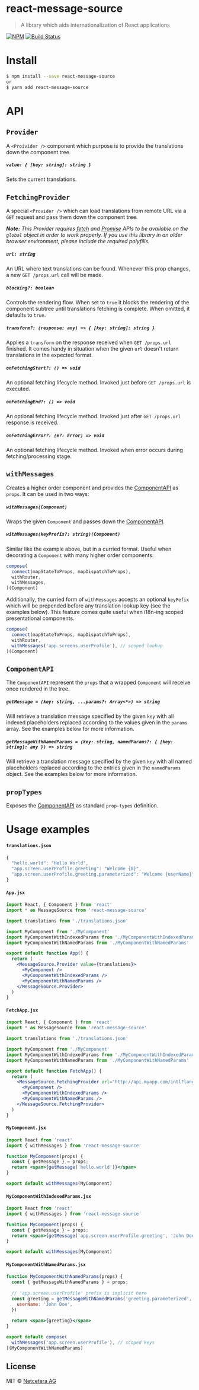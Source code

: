 # react-message-source

> A library which aids internationalization of React applications

[![NPM](https://img.shields.io/npm/v/react-message-source.svg)](https://www.npmjs.com/package/react-message-source)
[![Build Status](https://travis-ci.org/netceteragroup/react-message-source.svg?branch=master)](https://travis-ci.org/netceteragroup/react-message-source)

# Install

```bash
$ npm install --save react-message-source
or
$ yarn add react-message-source
```

# API
## `Provider`
A `<Proivider />` component which purpose is to provide the translations down the component tree.

##### `value: { [key: string]: string }`
Sets the current translations.

## `FetchingProvider`
A special `<Provider />` which can load translations from remote URL via a `GET` request and pass them down the component tree.

_**Note:** This Provider requires [fetch](https://developer.mozilla.org/en-US/docs/Web/API/Fetch_API) and [Promise](https://developer.mozilla.org/en-US/docs/Web/JavaScript/Reference/Global_Objects/Promise) APIs to be available on the `global` object in order to work properly. If you use this library in an older browser environment, please include the required polyfills._

##### `url: string`
An URL where text translations can be found. Whenever this prop changes, a new `GET /props.url` call will be made.

##### `blocking?: boolean`
Controls the rendering flow. When set to `true` it blocks the rendering of the component subtree until translations fetching is complete.
When omitted, it defaults to `true`.

##### `transform?: (response: any) => { [key: string]: string }`
Applies a `transform` on the response received when `GET /props.url` finished. It comes handy in situation when the given `url` doesn't return translations in the expected format.

##### `onFetchingStart?: () => void`
An optional fetching lifecycle method. Invoked just before `GET /props.url` is executed.

##### `onFetchingEnd?: () => void`
An optional fetching lifecycle method. Invoked just after `GET /props.url` response is received.

##### `onFetchingError?: (e?: Error) => void`
An optional fetching lifecycle method. Invoked when error occurs during fetching/processing stage.

## `withMessages`
Creates a higher order component and provides the [ComponentAPI](#ComponentAPI) as `props`. It can be used in two ways:

##### `withMessages(Component)`
Wraps the given `Component` and passes down the [ComponentAPI](#ComponentAPI).

##### `withMessages(keyPrefix?: string)(Component)`
Similar like the example above, but in a curried format. Useful when decorating a `Component` with many higher order components:
```js
compose(
  connect(mapStateToProps, mapDispatchToProps),
  withRouter,
  withMessages,
)(Component)
```
Additionally, the curried form of `withMessages` accepts an optional `keyPefix` which will be prepended before any translation lookup key (see the examples below). This feature comes quite useful when i18n-ing scoped presentational components.

```js
compose(
  connect(mapStateToProps, mapDispatchToProps),
  withRouter,
  withMessages('app.screens.userProfile'), // scoped lookup
)(Component)
```

## `ComponentAPI`
The `ComponentAPI` represent the `props` that a wrapped `Component` will receive once rendered in the tree.

##### `getMessage = (key: string, ...params?: Array<*>) => string`
Will retrieve a translation message specified by the given `key` with all indexed placeholders replaced according to the values given in the `params` array. See the examples below for more information.

##### `getMessageWithNamedParams = (key: string, namedParams?: { [key: string]: any }) => string`
Will retrieve a translation message specified by the given `key` with all named placeholders replaced according to the entries given in the `namedParams` object. See the examples below for more information.

## `propTypes`
Exposes the [ComponentAPI](#ComponentApi) as standard `prop-types` definition.


# Usage examples

#### `translations.json`
```jsx
{
  "hello.world": "Hello World",
  "app.screen.userProfile.greeting": "Welcome {0}",
  "app.screen.userProfile.greeting.parameterized": "Welcome {userName}"
}
```

#### `App.jsx`
```jsx
import React, { Component } from 'react'
import * as MessageSource from 'react-message-source'

import translations from './translations.json'

import MyComponent from './MyComponent'
import MyComponentWithIndexedParams from './MyComponentWithIndexedParams'
import MyComponentWithNamedParams from './MyComponentWithNamedParams'

export default function App() {
  return (
    <MessageSource.Provider value={translations}>
      <MyComponent />
      <MyComponentWithIndexedParams />
      <MyComponentWithNamedParams />
    </MessageSource.Provider>
  )
}
```

#### `FetchApp.jsx`
```jsx
import React, { Component } from 'react'
import * as MessageSource from 'react-message-source'

import translations from './translations.json'

import MyComponent from './MyComponent'
import MyComponentWithIndexedParams from './MyComponentWithIndexedParams'
import MyComponentWithNamedParams from './MyComponentWithNamedParams'

export default function FetchApp() {
  return (
    <MessageSource.FetchingProvider url="http://api.myapp.com/intl?lang=en">
      <MyComponent />
      <MyComponentWithIndexedParams />
      <MyComponentWithNamedParams />
    </MessageSource.FetchingProvider>
  )
}
```

#### `MyComponent.jsx`
```jsx
import React from 'react'
import { withMessages } from 'react-message-source'

function MyComponent(props) {
  const { getMessage } = props;
  return <span>{getMessage('hello.world')}</span>
}

export default withMessages(MyComponent)
```

#### `MyComponentWithIndexedParams.jsx`
```jsx
import React from 'react'
import { withMessages } from 'react-message-source'

function MyComponent(props) {
  const { getMessage } = props;
  return <span>{getMessage('app.screen.userProfile.greeting', 'John Doe')}</span>
}

export default withMessages(MyComponent)
```

#### `MyComponentWithNamedParams.jsx`
```jsx
function MyComponentWithNamedParams(props) {
  const { getMessageWithNamedParams } = props;
  
  // 'app.screen.userProfile' prefix is implicit here
  const greeting = getMessageWithNamedParams('greeting.parameterized', {
    userName: 'John Doe',
  })
  
  return <span>{greeting}</span>
}

export default compose(
  withMessages('app.screen.userProfile'), // scoped keys
)(MyComponentWithNamedParams)
```

## License

MIT © [Netcetera AG](https://github.com/netceteragroup)
